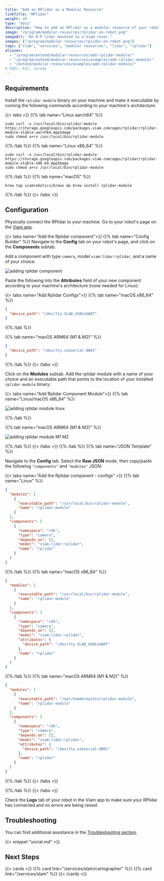```yaml
---
title: "Add an RPlidar as a Modular Resource"
linkTitle: "RPlidar"
weight: 40
type: "docs"
description: "How to add an RPlidar as a modular resource of your robot."
image: "/program/modular-resources/rplidar-on-robot.png"
imageAlt: "An R-P-lidar mounted to a Viam rover."
images: ["/program/modular-resources/rplidar-on-robot.png"]
tags: ["slam", "services", "modular resources", "lidar", "rplidar"]
aliases:
  - "/program/extend/modular-resources/add-rplidar-module/"
  - "/program/extend/modular-resources/examples/add-rplidar-module/"
  - "/extend/modular-resources/examples/add-rplidar-module/"
# SMEs: Kat, Jeremy
---
```


## Requirements

Install the `rplidar-module` binary on your machine and make it executable by running the following commands according to your machine's architecture:

{{< tabs >}}
{{% tab name="Linux aarch64" %}}

```{class="command-line" data-prompt="$"}
sudo curl -o /usr/local/bin/rplidar-module https://storage.googleapis.com/packages.viam.com/apps/rplidar/rplidar-module-stable-aarch64.AppImage
sudo chmod a+rx /usr/local/bin/rplidar-module
```

{{% /tab %}}
{{% tab name="Linux x86_64" %}}

```{class="command-line" data-prompt="$"}
sudo curl -o /usr/local/bin/rplidar-module https://storage.googleapis.com/packages.viam.com/apps/rplidar/rplidar-module-stable-x86_64.AppImage
sudo chmod a+rx /usr/local/bin/rplidar-module
```

{{% /tab %}}
{{% tab name="macOS" %}}

```{class="command-line" data-prompt="$"}
brew tap viamrobotics/brews && brew install rplidar-module
```

{{% /tab %}}
{{< /tabs >}}

## Configuration

Physically connect the RPlidar to your machine.
Go to your robot's page on the [Viam app](https://app.viam.com/).

{{< tabs name="Add the Rplidar component">}}
{{% tab name="Config Builder" %}}
Navigate to the **Config** tab on your robot's page, and click on the **Components** subtab.

Add a component with type `camera`, model `viam:lidar:rplidar`, and a name of your choice:

![adding rplidar component](/extend/modular-resources/add-rplidar/add-rplidar-component-ui.png)

Paste the following into the **Attributes** field of your new component according to your machine's architecture (none needed for Linux):

{{< tabs name="Add Rplidar Configs">}}
{{% tab name="macOS x86_64" %}}

```json
{
  "device_path": "/dev/tty.SLAB_USBtoUART"
}
```

{{% /tab %}}

{{% tab name="macOS ARM64 (M1 & M2)" %}}

```json
{
  "device_path": "/dev/tty.usbserial-0001"
}
```

{{% /tab %}}
{{< /tabs >}}

Click on the **Modules** subtab. Add the rplidar module with a name of your choice and an executable path that points to the location of your installed `rplidar-module` binary:

{{< tabs name="Add Rplidar Component Module">}}
{{% tab name="Linux/macOS x86_64" %}}

![adding rplidar module linux](/extend/modular-resources/add-rplidar/add-rplidar-module-ui-linux.png)

{{% /tab %}}

{{% tab name="macOS ARM64 (M1 & M2)" %}}

![adding rplidar module M1 M2](/extend/modular-resources/add-rplidar/add-rplidar-module-ui-M1-M2.png)

{{% /tab %}}
{{< /tabs >}}
{{% /tab %}}
{{% tab name="JSON Template" %}}

Navigate to the **Config** tab.
Select the **Raw JSON** mode, then copy/paste the following `"components"` and `"modules"` JSON:

  {{< tabs name="Add the Rplidar component - configs" >}}
  {{% tab name="Linux" %}}

  ```json
  {
    "modules": [
      {
        "executable_path": "/usr/local/bin/rplidar-module",
        "name": "rplidar-module"
      }
    ],
    "components": [
      {
        "namespace": "rdk",
        "type": "camera",
        "depends_on": [],
        "model": "viam:lidar:rplidar",
        "name": "rplidar"
      }
    ]
  }
  ```

  {{% /tab %}}
  {{% tab name="macOS x86_64" %}}

  ```json
  {
    "modules": [
      {
        "executable_path": "/usr/local/bin/rplidar-module",
        "name": "rplidar-module"
      }
    ],
    "components": [
      {
        "namespace": "rdk",
        "type": "camera",
        "depends_on": [],
        "model": "viam:lidar:rplidar",
        "attributes": {
          "device_path": "/dev/tty.SLAB_USBtoUART"
        },
        "name": "rplidar"
      }
    ]
  }
  ```

  {{% /tab %}}
  {{% tab name="macOS ARM64 (M1 & M2)" %}}

  ```json
  {
    "modules": [
      {
        "executable_path": "/opt/homebrew/bin/rplidar-module",
        "name": "rplidar-module"
      }
    ],
    "components": [
      {
        "namespace": "rdk",
        "type": "camera",
        "depends_on": [],
        "model": "viam:lidar:rplidar",
        "attributes": {
          "device_path": "/dev/tty.usbserial-0001"
        },
        "name": "rplidar"
      }
    ]
  }
  ```

  {{% /tab %}}
  {{< /tabs >}}

{{% /tab %}}
{{< /tabs >}}

Check the **Logs** tab of your robot in the Viam app to make sure your RPlidar has connected and no errors are being raised.

## Troubleshooting

You can find additional assistance in the [Troubleshooting section](/appendix/troubleshooting/).

{{< snippet "social.md" >}}

## Next Steps

{{< cards >}}
  {{% card link="/services/slam/cartographer" %}}
  {{% card link="/services/slam" %}}
{{< /cards >}}
